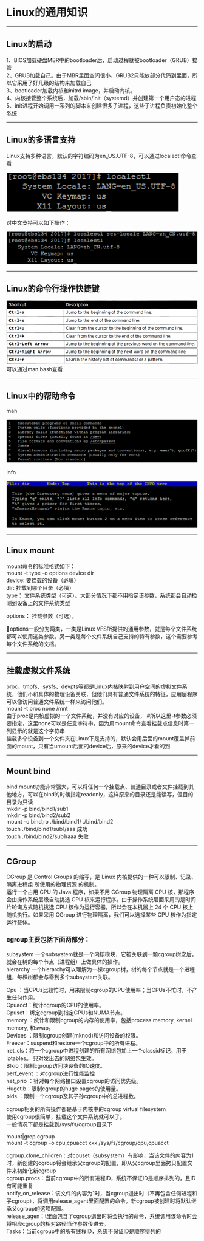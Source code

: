 # Linux的通用知识

---

## Linux的启动

1、BIOS加载硬盘MBR中的bootloader后，启动过程就被bootloader（GRUB）接管  
2、GRUB加载自己。由于MBR里面空间很小，GRUB2只能放部分代码到里面，所以它采用了好几级的结构来加载自己  
3、bootloader加载内核和initrd image，并启动内核。  
4、内核接管整个系统后，加载/sbin/init（systemd）并创建第一个用户态的进程  
5、init进程开始调用一系列的脚本来创建很多子进程，这些子进程负责初始化整个系统

---

## Linux的多语言支持

Linux支持多种语言，默认的字符编码为en\_US.UTF-8，可以通过localectl命令查看

![](/assets/1.png)

对中文支持可以如下操作：

![](/assets/2.png)

---

## Linux的命令行操作快捷键

![](/assets/3.png)  
可以通过man bash查看

---

## Linux中的帮助命令

man

![](/assets/4.png)

info

![](/assets/5.png)

---

## Linux mount

mount命令的标准格式如下：  
mount -t type -o options device dir  
device: 要挂载的设备（必填）  
dir: 挂载到哪个目录（必填）  
type： 文件系统类型（可选）。大部分情况下都不用指定该参数，系统都会自动检测到设备上的文件系统类型

options： 挂载参数（可选）。

options一般分为两类，一类是Linux VFS所提供的通用参数，就是每个文件系统都可以使用这类参数。另一类是每个文件系统自己支持的特有参数，这个需要参考每个文件系统的文档。

---

## 挂载虚拟文件系统

proc、tmpfs、sysfs、devpts等都是Linux内核映射到用户空间的虚拟文件系统，他们不和具体的物理设备关联，但他们具有普通文件系统的特征，应用层程序可以像访问普通文件系统一样来访问他们。  
mount -t proc none /mnt  
由于proc是内核虚拟的一个文件系统，并没有对应的设备， \#所以这里-t参数必须要指定，这里none可以是任意字符串，因为用mount命令查看挂载点信息时第一列显示的就是这个字符串  
挂载多个设备到一个文件夹在Linux下是支持的，默认会用后面的mount覆盖掉前面的mount，只有当umount后面的device后，原来的device才看的到

---

## Mount bind

bind mount功能非常强大，可以将任何一个挂载点、普通目录或者文件挂载到其他地方，可以在bind的时候指定readonly，这样原来的目录还是能读写，但目的目录为只读  
mkdir -p bind/bind1/sub1  
mkdir -p bind/bind2/sub2  
mount -o bind,ro ./bind/bind1/ ./bind/bind2  
touch ./bind/bind1/sub1/aaa       成功  
touch ./bind/bind2/sub1/aaa       失败

---

## CGroup

CGroup 是 Control Groups 的缩写，是 Linux 内核提供的一种可以限制、记录、隔离进程组 所使用的物理资源 的机制。  
运行一个占用 CPU 的 Java 程序，如果不用 CGroup 物理隔离 CPU 核，那程序会由操作系统层级自动挑选 CPU 核来运行程序。由于操作系统层面采用的是时间片轮询方式随机挑选 CPU 核作为运行容器，所以会在本机器上 24 个 CPU 核上随机执行。如果采用 CGroup 进行物理隔离，我们可以选择某些 CPU 核作为指定运行载体。

### cgroup主要包括下面两部分：

subsystem 一个subsystem就是一个内核模块，它被关联到一颗cgroup树之后，就会在树的每个节点（进程组）上做具体的操作。  
hierarchy 一个hierarchy可以理解为一棵cgroup树，树的每个节点就是一个进程组，每棵树都会与零到多个subsystem关联。

Cpu ：当CPUs比较忙时，用来限制cgroup的CPU使用率；当CPUs不忙时，不产生任何作用。  
Cpuacct：统计cgroup的CPU的使用率。  
Cpuset：绑定cgroup到指定CPUs和NUMA节点。  
memory ：统计和限制cgroup的内存的使用率，包括process memory, kernel memory, 和swap。  
Devices ：限制cgroup创建\(mknod\)和访问设备的权限。  
Freezer：suspend和restore一个cgroup中的所有进程。  
net\_cls：将一个cgroup中进程创建的所有网络包加上一个classid标记，用于iptables。 只对发出去的网络包生效。  
Blkio：限制cgroup访问块设备的IO速度。  
perf\_event ：对cgroup进行性能监控  
net\_prio ：针对每个网络接口设置cgroup的访问优先级。  
Hugetlb：限制cgroup的huge pages的使用量。  
pids ：限制一个cgroup及其子孙cgroup中的总进程数。

cgroup相关的所有操作都是基于内核中的cgroup virtual filesystem  
使用cgroup很简单，挂载这个文件系统就可以了。  
一般情况下都是挂载到/sys/fs/cgroup目录下

mount\|grep cgroup  
mount -t cgroup -o cpu,cpuacct xxx /sys/fs/cgroup/cpu,cpuacct

cgroup.clone\_children：对cpuset（subsystem）有影响，当该文件的内容为1时，新创建的cgroup将会继承父cgroup的配置，即从父cgroup里面拷贝配置文件来初始化新cgroup  
cgroup.procs：当前cgroup中的所有进程ID，系统不保证ID是顺序排列的，且ID有可能重复  
notify\_on\_release：该文件的内容为1时，当cgroup退出时（不再包含任何进程和子cgroup），将调用release\_agent里面配置的命令。新cgroup被创建时将默认继承父cgroup的这项配置。  
release\_agen：t里面包含了cgroup退出时将会执行的命令，系统调用该命令时会将相应cgroup的相对路径当作参数传进去。  
Tasks：当前cgroup中的所有线程ID，系统不保证ID是顺序排列的

